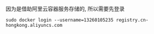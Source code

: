 因为是借助阿里云容器服务存储的, 所以需要先登录
````
sudo docker login --username=13260105235 registry.cn-hongkong.aliyuncs.com
````
